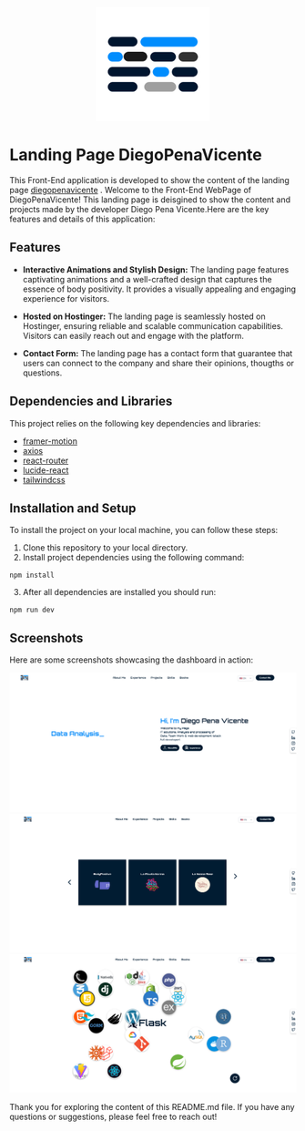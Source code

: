 <p align="center">
  <a href="https://diegopenavicente.com" target="_blank">
    <img src="https://github.com/DiegoPevi05/diegopenavicente-front/blob/main/public/logo.png" width="200">
  </a>
</p>

# Landing Page  DiegoPenaVicente

This Front-End application is developed to show the content of the landing page [diegopenavicente](https://diegopenavicente.com) .
Welcome to the Front-End WebPage of DiegoPenaVicente! This landing page is deisgined to show the content and projects made by the developer Diego Pena Vicente.Here are the key features and details of this application:

## Features

- **Interactive Animations and Stylish Design:** The landing page features captivating animations and a well-crafted design that captures the essence of body positivity. It provides a visually appealing and engaging experience for visitors.

- **Hosted on Hostinger:** The landing page is seamlessly hosted on Hostinger, ensuring reliable and scalable communication capabilities. Visitors can easily reach out and engage with the platform.

- **Contact Form:** The landing page has a contact form that guarantee that users can connect to the company and share their opinions, thougths or questions.

## Dependencies and Libraries

This project relies on the following key dependencies and libraries:

- [framer-motion](https://github.com/framer/motion#readme)
- [axios](https://axios-http.com/)
- [react-router](https://reactrouter.com/en/main)
- [lucide-react](https://lucide.dev/guide/packages/lucide-react)
- [tailwindcss](https://tailwindcss.com/)

## Installation and Setup

To install the project on your local machine, you can follow these steps:

1. Clone this repository to your local directory.
2. Install project dependencies using the following command:
```
npm install
```
3. After all dependencies are installed you should run:
```
npm run dev
```
## Screenshots

Here are some screenshots showcasing the dashboard in action:

![Image1](https://github.com/DiegoPevi05/diegopenavicente-front/blob/main/public/web_1.png?raw=true)
![Image2](https://github.com/DiegoPevi05/diegopenavicente-front/blob/main/public/web_2.png?raw=true)
![Image3](https://github.com/DiegoPevi05/diegopenavicente-front/blob/main/public/web_3.png?raw=true)

Thank you for exploring the content of this README.md file. If you have any questions or suggestions, please feel free to reach out!
